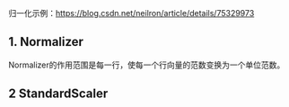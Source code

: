 归一化示例：https://blog.csdn.net/neilron/article/details/75329973

## 1. Normalizer
Normalizer的作用范围是每一行，使每一个行向量的范数变换为一个单位范数。


## 2 StandardScaler
